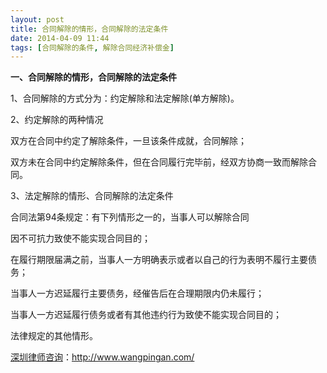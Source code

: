 ```yaml
---
layout: post
title: 合同解除的情形，合同解除的法定条件
date: 2014-04-09 11:44
tags: [合同解除的条件, 解除合同经济补偿金]
---
```

<strong>一、合同解除的情形，合同解除的法定条件</strong>

1、合同解除的方式分为：约定解除和法定解除(单方解除)。

2、约定解除的两种情况

双方在合同中约定了解除条件，一旦该条件成就，合同解除；

双方未在合同中约定解除条件，但在合同履行完毕前，经双方协商一致而解除合同。

3、法定解除的情形、合同解除的法定条件

合同法第94条规定：有下列情形之一的，当事人可以解除合同

因不可抗力致使不能实现合同目的；

在履行期限届满之前，当事人一方明确表示或者以自己的行为表明不履行主要债务；

当事人一方迟延履行主要债务，经催告后在合理期限内仍未履行；

当事人一方迟延履行债务或者有其他违约行为致使不能实现合同目的；

法律规定的其他情形。

<a href="http://www.wangpingan.com/">深圳律师咨询</a>：<a href="http://www.wangpingan.com/">http://www.wangpingan.com/</a>

